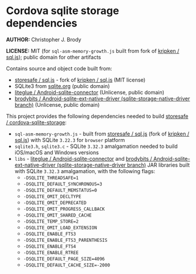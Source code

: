 # Cordova sqlite storage dependencies

**AUTHOR:** Christopher J. Brody

**LICENSE:** MIT (for `sql-asm-memory-growth.js` built from fork of [kripken / sql.js](https://github.com/kripken/sql.js)); public domain for other artifacts

Contains source and object code built from:
- [storesafe / sql.js](https://github.com/storesafe/sql.js) - fork of [kripken / sql.js](https://github.com/kripken/sql.js) (MIT license)
- SQLite3 from [sqlite.org](http://sqlite.org/) (public domain)
- [liteglue / Android-sqlite-connector](https://github.com/liteglue/Android-sqlite-connector) (Unlicense, public domain)
- [brodybits / Android-sqlite-ext-native-driver (sqlite-storage-native-driver branch)](https://github.com/brodybits/Android-sqlite-ext-native-driver/tree/sqlite-storage-native-driver) (Unlicense, public domain)

This project provides the following dependencies needed to build [storesafe / cordova-sqlite-storage](https://github.com/storesafe/cordova-sqlite-storage):
- `sql-asm-memory-growth.js` - built from [storesafe / sql.js](https://github.com/storesafe/sql.js) (fork of [kripken / sql.js](https://github.com/kripken/sql.js)) with SQLite `3.22.3` for `browser` platform
- `sqlite3.h`, `sqlite3.c` - SQLite `3.32.3` amalgamation needed to build iOS/macOS and Windows versions
- `libs` - [liteglue / Android-sqlite-connector](https://github.com/liteglue/Android-sqlite-connector) and [brodybits / Android-sqlite-ext-native-driver (sqlite-storage-native-driver branch)](https://github.com/brodybits/Android-sqlite-ext-native-driver/tree/sqlite-storage-native-driver) JAR libraries built with SQLite `3.32.3` amalgamation, with the following flags:
  - `-DSQLITE_THREADSAFE=1`
  - `-DSQLITE_DEFAULT_SYNCHRONOUS=3`
  - `-DSQLITE_DEFAULT_MEMSTATUS=0`
  - `-DSQLITE_OMIT_DECLTYPE`
  - `-DSQLITE_OMIT_DEPRECATED`
  - `-DSQLITE_OMIT_PROGRESS_CALLBACK`
  - `-DSQLITE_OMIT_SHARED_CACHE`
  - `-DSQLITE_TEMP_STORE=2`
  - `-DSQLITE_OMIT_LOAD_EXTENSION`
  - `-DSQLITE_ENABLE_FTS3`
  - `-DSQLITE_ENABLE_FTS3_PARENTHESIS`
  - `-DSQLITE_ENABLE_FTS4`
  - `-DSQLITE_ENABLE_RTREE`
  - `-DSQLITE_DEFAULT_PAGE_SIZE=4096`
  - `-DSQLITE_DEFAULT_CACHE_SIZE=-2000`

